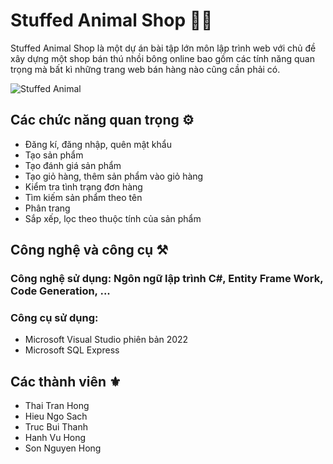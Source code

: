 # Stuffed Animal Shop 🦄🧸
Stuffed Animal Shop là một dự án bài tập lớn môn lập trình web với chủ đề xây dựng một shop bán thú nhồi bông online bao gồm các tính năng quan trọng mà bất kì những trang web bán hàng nào cũng cần phải có.

![Stuffed Animal](https://github.com/thaimeo03/Stuffed-Animal-Shop/assets/91943651/4fb904ab-aa3c-4435-a007-f6064b163c8e)


## Các chức năng quan trọng ⚙️
* Đăng kí, đăng nhập, quên mật khẩu
* Tạo sản phẩm
* Tạo đánh giá sản phẩm
* Tạo giỏ hàng, thêm sản phẩm vào giỏ hàng
* Kiểm tra tình trạng đơn hàng
* Tìm kiếm sản phẩm theo tên
* Phân trang
* Sắp xếp, lọc theo thuộc tính của sản phẩm

  
## Công nghệ và công cụ ⚒️
### Công nghệ sử dụng: Ngôn ngữ lập trình C#, Entity Frame Work, Code Generation, ...
### Công cụ sử dụng:
* Microsoft Visual Studio phiên bản 2022
* Microsoft SQL Express


## Các thành viên ⚜️
* Thai Tran Hong
* Hieu Ngo Sach
* Truc Bui Thanh
* Hanh Vu Hong
* Son Nguyen Hong
